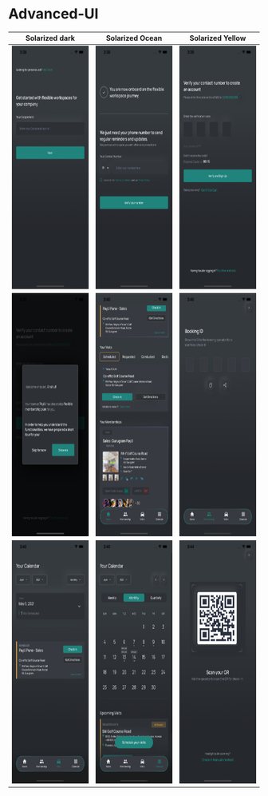 # Advanced-UI


Solarized dark              |  Solarized Ocean          | Solarized Yellow
:--------------------------:|:-------------------------:|:--------------------------:|
<kbd><img src="https://github.com/ldudi/Advanced-UI/blob/master/screen/a.png" width="225" height="487"><kbd>|<kbd><img src="https://github.com/ldudi/Advanced-UI/blob/master/screen/b.png" width="225" height="487"></kbd>|<kbd><img src="https://github.com/ldudi/Advanced-UI/blob/master/screen/c.png" width="225" height="487"></kbd>
<kbd><img src="https://github.com/ldudi/Advanced-UI/blob/master/screen/d.png" width="225" height="487"><kbd>|<kbd><img src="https://github.com/ldudi/Advanced-UI/blob/master/screen/e.png" width="225" height="487"></kbd>|<kbd><img src="https://github.com/ldudi/Advanced-UI/blob/master/screen/f.png" width="225" height="487"></kbd>
<kbd><img src="https://github.com/ldudi/Advanced-UI/blob/master/screen/g.png" width="225" height="487"><kbd>|<kbd><img src="https://github.com/ldudi/Advanced-UI/blob/master/screen/h.png" width="225" height="487"></kbd>|<kbd><img src="https://github.com/ldudi/Advanced-UI/blob/master/screen/i.png" width="225" height="487"></kbd>

